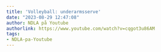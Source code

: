 ```yaml
---
title: 'Volleyball: underarmsserve'
date: "2023-08-29 12:47:08"
author: NDLA på Youtube
authorlink: https://www.youtube.com/watch?v=cqgot3u86AM
tags:
- NDLA-pa-Youtube
---
```

